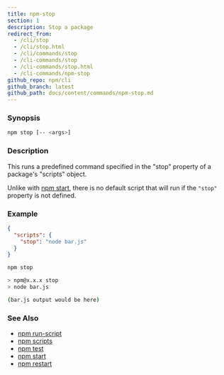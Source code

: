 ```yaml
---
title: npm-stop
section: 1
description: Stop a package
redirect_from:
  - /cli/stop
  - /cli/stop.html
  - /cli/commands/stop
  - /cli-commands/stop
  - /cli-commands/stop.html
  - /cli-commands/npm-stop
github_repo: npm/cli
github_branch: latest
github_path: docs/content/commands/npm-stop.md
---
```


### Synopsis

```bash
npm stop [-- <args>]
```

### Description

This runs a predefined command specified in the "stop" property of a
package's "scripts" object.

Unlike with [npm start](/cli/v7/commands/npm-start), there is no default script
that will run if the `"stop"` property is not defined.

### Example

```json
{
  "scripts": {
    "stop": "node bar.js"
  }
}
```

```bash
npm stop

> npm@x.x.x stop
> node bar.js

(bar.js output would be here)

```

### See Also

* [npm run-script](/cli/v7/commands/npm-run-script)
* [npm scripts](/cli/v7/using-npm/scripts)
* [npm test](/cli/v7/commands/npm-test)
* [npm start](/cli/v7/commands/npm-start)
* [npm restart](/cli/v7/commands/npm-restart)
